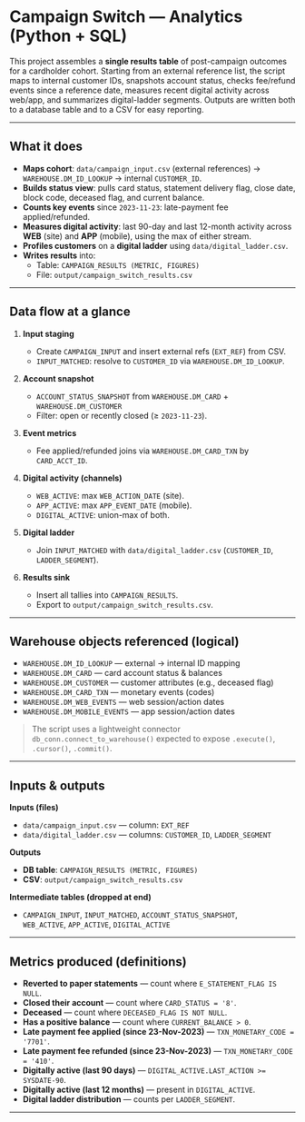 # Campaign Switch — Analytics (Python + SQL)

This project assembles a **single results table** of post-campaign outcomes for a cardholder cohort. Starting from an external reference list, the script maps to internal customer IDs, snapshots account status, checks fee/refund events since a reference date, measures recent digital activity across web/app, and summarizes digital-ladder segments. Outputs are written both to a database table and to a CSV for easy reporting.

---

## What it does

- **Maps cohort**: `data/campaign_input.csv` (external references) → `WAREHOUSE.DM_ID_LOOKUP` → internal `CUSTOMER_ID`.
- **Builds status view**: pulls card status, statement delivery flag, close date, block code, deceased flag, and current balance.
- **Counts key events** since `2023-11-23`: late-payment fee applied/refunded.
- **Measures digital activity**: last 90-day and last 12-month activity across **WEB** (site) and **APP** (mobile), using the max of either stream.
- **Profiles customers** on a **digital ladder** using `data/digital_ladder.csv`.
- **Writes results** into:
  - Table: `CAMPAIGN_RESULTS (METRIC, FIGURES)`
  - File: `output/campaign_switch_results.csv`

---

## Data flow at a glance

1. **Input staging**
   - Create `CAMPAIGN_INPUT` and insert external refs (`EXT_REF`) from CSV.
   - `INPUT_MATCHED`: resolve to `CUSTOMER_ID` via `WAREHOUSE.DM_ID_LOOKUP`.

2. **Account snapshot**
   - `ACCOUNT_STATUS_SNAPSHOT` from `WAREHOUSE.DM_CARD` + `WAREHOUSE.DM_CUSTOMER`
   - Filter: open or recently closed (≥ `2023-11-23`).

3. **Event metrics**
   - Fee applied/refunded joins via `WAREHOUSE.DM_CARD_TXN` by `CARD_ACCT_ID`.

4. **Digital activity (channels)**
   - `WEB_ACTIVE`: max `WEB_ACTION_DATE` (site).
   - `APP_ACTIVE`: max `APP_EVENT_DATE` (mobile).
   - `DIGITAL_ACTIVE`: union-max of both.

5. **Digital ladder**
   - Join `INPUT_MATCHED` with `data/digital_ladder.csv` (`CUSTOMER_ID`, `LADDER_SEGMENT`).

6. **Results sink**
   - Insert all tallies into `CAMPAIGN_RESULTS`.
   - Export to `output/campaign_switch_results.csv`.

---

## Warehouse objects referenced (logical)

- `WAREHOUSE.DM_ID_LOOKUP` — external → internal ID mapping  
- `WAREHOUSE.DM_CARD` — card account status & balances  
- `WAREHOUSE.DM_CUSTOMER` — customer attributes (e.g., deceased flag)  
- `WAREHOUSE.DM_CARD_TXN` — monetary events (codes)  
- `WAREHOUSE.DM_WEB_EVENTS` — web session/action dates  
- `WAREHOUSE.DM_MOBILE_EVENTS` — app session/action dates

> The script uses a lightweight connector `db_conn.connect_to_warehouse()` expected to expose `.execute()`, `.cursor()`, `.commit()`.

---

## Inputs & outputs

**Inputs (files)**
- `data/campaign_input.csv` — column: `EXT_REF`
- `data/digital_ladder.csv` — columns: `CUSTOMER_ID`, `LADDER_SEGMENT`

**Outputs**
- **DB table**: `CAMPAIGN_RESULTS (METRIC, FIGURES)`
- **CSV**: `output/campaign_switch_results.csv`

**Intermediate tables (dropped at end)**
- `CAMPAIGN_INPUT`, `INPUT_MATCHED`, `ACCOUNT_STATUS_SNAPSHOT`,  
  `WEB_ACTIVE`, `APP_ACTIVE`, `DIGITAL_ACTIVE`

---

## Metrics produced (definitions)

- **Reverted to paper statements** — count where `E_STATEMENT_FLAG IS NULL`.
- **Closed their account** — count where `CARD_STATUS = '8'`.
- **Deceased** — count where `DECEASED_FLAG IS NOT NULL`.
- **Has a positive balance** — count where `CURRENT_BALANCE > 0`.
- **Late payment fee applied (since 23-Nov-2023)** — `TXN_MONETARY_CODE = '7701'`.
- **Late payment fee refunded (since 23-Nov-2023)** — `TXN_MONETARY_CODE = '410'`.
- **Digitally active (last 90 days)** — `DIGITAL_ACTIVE.LAST_ACTION >= SYSDATE-90`.
- **Digitally active (last 12 months)** — present in `DIGITAL_ACTIVE`.
- **Digital ladder distribution** — counts per `LADDER_SEGMENT`.

---
